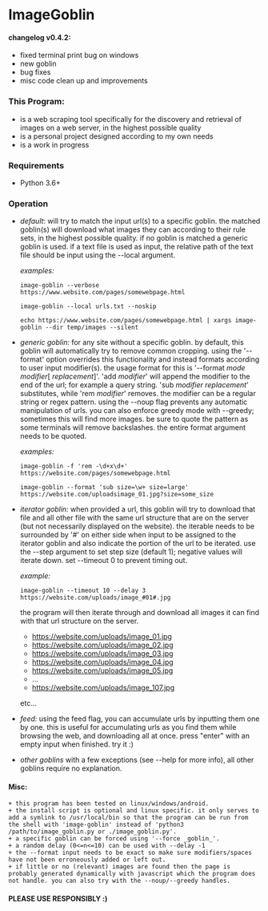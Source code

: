 # ImageGoblin

#### changelog v0.4.2:
+ fixed terminal print bug on windows
+ new goblin
+ bug fixes
+ misc code clean up and improvements

### This Program:
+ is a web scraping tool specifically for the discovery and retrieval of images on a web server, in the highest possible quality
+ is a personal project designed according to my own needs
+ is a work in progress

### Requirements
+ Python 3.6+

### Operation
+ *default*: will try to match the input url(s) to a specific goblin. the matched goblin(s) will download what images they can according to their rule sets, in the highest possible quality. if no goblin is matched a generic goblin is used. if a text file is used as input, the relative path of the text file should be input using the --local argument.

	*examples:*

	```
	image-goblin --verbose https://www.website.com/pages/somewebpage.html

	image-goblin --local urls.txt --noskip

	echo https://www.website.com/pages/somewebpage.html | xargs image-goblin --dir temp/images --silent
	```

+ *generic goblin:* for any site without a specific goblin. by default, this goblin will automatically try to remove common cropping. using the '--format' option overrides this functionality and instead formats according to user input modifier(s). the usage format for this is '--format _mode_ _modifier_[ _replacement_]'. 'add _modifier_' will append the modifier to the end of the url; for example a query string. 'sub _modifier_ _replacement_' substitutes, while 'rem _modifier_' removes. the modifier can be a regular string or regex pattern. using the --noup flag prevents any automatic manipulation of urls. you can also enforce greedy mode with --greedy; sometimes this will find more images. be sure to quote the pattern as some terminals will remove backslashes. the entire format argument needs to be quoted.

	*examples:*

	```
	image-goblin -f 'rem -\d+x\d+' https://website.com/pages/somewebpage.html

	image-goblin --format 'sub size=\w+ size=large' https://website.com/uploadsimage_01.jpg?size=some_size
	```

+ *iterator goblin:* when provided a url, this goblin will try to download that file and all other file with the same url structure that are on the server (but not necessarily displayed on the website). the iterable needs to be surrounded by '#' on either side when input to be assigned to the iterator goblin and also indicate the portion of the url to be iterated. use the --step argument to set step size (default 1); negative values will iterate down. set --timeout 0 to prevent timing out.

	*example:*

	```
	image-goblin --timeout 10 --delay 3 https://website.com/uploads/image_#01#.jpg
	```

	the program will then iterate through and download all images it can find with that url structure on the server.

	* https://website.com/uploads/image_01.jpg
	* https://website.com/uploads/image_02.jpg
	* https://website.com/uploads/image_03.jpg
	* https://website.com/uploads/image_04.jpg
	* https://website.com/uploads/image_05.jpg
	* ...
	* https://website.com/uploads/image_107.jpg

	etc...

+ *feed:* using the feed flag, you can accumulate urls by inputting them one by one. this is useful for accumulating urls as you find them while browsing the web, and downloading all at once. press "enter" with an empty input when finished. try it :)

+ *other goblins* with a few exceptions (see --help for more info), all other goblins require no explanation.

#### Misc:
	+ this program has been tested on linux/windows/android.
	+ the install script is optional and linux specific. it only serves to add a symlink to /usr/local/bin so that the program can be run from the shell with 'image-goblin' instead of 'python3 /path/to/image_goblin.py or ./image_goblin.py'.
	+ a specific goblin can be forced using '--force _goblin_'.
	+ a random delay (0<=n<=10) can be used with --delay -1
	+ the --format input needs to be exact so make sure modifiers/spaces have not been erroneously added or left out.
	+ if little or no (relevant) images are found then the page is probably generated dynamically with javascript which the program does not handle. you can also try with the --noup/--greedy handles.


#### PLEASE USE RESPONSIBLY :)
